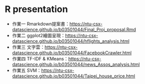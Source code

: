# R presentation

* 作業一 Rmarkdown提案書：https://ntu-csx-datascience.github.io/b03501044/Final_Proj_proposal.Rmd  
* 作業二 ggplot2繪圖呈現：https://ntu-csx-datascience.github.io/b03501044/hflights_analysis.html  
* 作業三 文字雲：https://ntu-csx-datascience.github.io/b03501044/FacebookCrawler.html  
* 作業四 TF-IDF & KMeans：https://ntu-csx-datascience.github.io/b03501044/news_Assos_analysis.html
* 作業五 SVM：https://ntu-csx-datascience.github.io/b03501044/Taipei_house_price.html  
